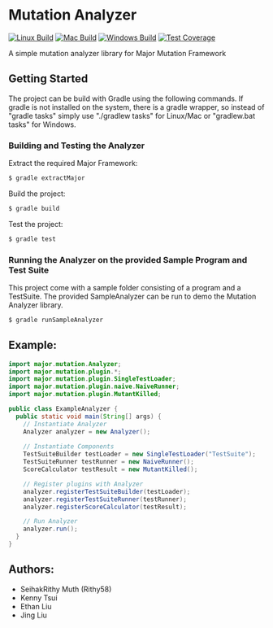 # Mutation Analyzer

[![Linux Build][circleci-img]][circleci-url]
[![Mac Build][travisci-img]][travisci-url]
[![Windows Build][appveyor-img]][appveyor-url]
[![Test Coverage][codecov-img]][codecov-url]

A simple mutation analyzer library for Major Mutation Framework

## Getting Started

The project can be build with Gradle using the following commands. If gradle is not installed on the system, there is a gradle wrapper, so instead of "gradle tasks" simply use "./gradlew tasks" for Linux/Mac or "gradlew.bat tasks" for Windows.

### Building and Testing the Analyzer

Extract the required Major Framework:
```bash
$ gradle extractMajor
```

Build the project:
```bash
$ gradle build
```

Test the project:
```bash
$ gradle test
```

### Running the Analyzer on the provided Sample Program and Test Suite

This project come with a sample folder consisting of a program and a TestSuite. The provided SampleAnalyzer can be run to demo the Mutation Analyzer library.
```bash
$ gradle runSampleAnalyzer
```

## Example:

```java
import major.mutation.Analyzer;
import major.mutation.plugin.*;
import major.mutation.plugin.SingleTestLoader;
import major.mutation.plugin.naive.NaiveRunner;
import major.mutation.plugin.MutantKilled;

public class ExampleAnalyzer {
  public static void main(String[] args) {
    // Instantiate Analyzer
    Analyzer analyzer = new Analyzer();
    
    // Instantiate Components
    TestSuiteBuilder testLoader = new SingleTestLoader("TestSuite");
    TestSuiteRunner testRunner = new NaiveRunner();
    ScoreCalculator testResult = new MutantKilled();

    // Register plugins with Analyzer
    analyzer.registerTestSuiteBuilder(testLoader);
    analyzer.registerTestSuiteRunner(testRunner);
    analyzer.registerScoreCalculator(testResult);

    // Run Analyzer
    analyzer.run();
  }
}
```

## Authors:

+ SeihakRithy Muth (Rithy58)
+ Kenny Tsui
+ Ethan Liu
+ Jing Liu

[circleci-img]: https://img.shields.io/circleci/project/github/Rithy58/mutation-analyzer.svg?label=linux
[circleci-url]: https://circleci.com/gh/Rithy58/mutation-analyzer
[travisci-img]: https://img.shields.io/travis/Rithy58/mutation-analyzer/master.svg?label=mac
[travisci-url]: https://travis-ci.org/Rithy58/mutation-analyzer
[appveyor-img]: https://img.shields.io/appveyor/ci/Rithy58/mutation-analyzer/master.svg?label=windows
[appveyor-url]: https://ci.appveyor.com/project/Rithy58/mutation-analyzer/
[codecov-img]: https://img.shields.io/codecov/c/github/Rithy58/mutation-analyzer/master.svg
[codecov-url]: https://codecov.io/gh/Rithy58/mutation-analyzer
